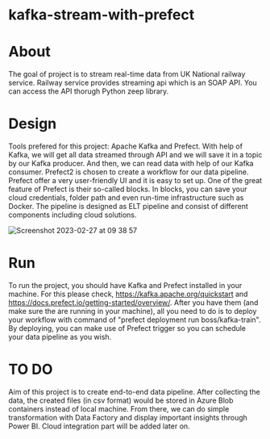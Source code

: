 # kafka-stream-with-prefect

# About
The goal of project is to stream real-time data from UK National railway service. Railway service provides streaming api which is an SOAP API. You can access the API thorugh Python zeep library. 

# Design
Tools prefered for this project: Apache Kafka and Prefect. With help of Kafka, we will get all data streamed through API and we will save it in a topic by our Kafka producer. And then, we can read data with help of our Kafka consumer. 
Prefect2 is chosen to create a workflow for our data pipeline. Prefect offer a very user-friendly UI and it is easy to set up. One of the great feature of Prefect is their so-called blocks. In blocks, you can save your cloud credentials, folder path and even run-time infrastructure such as Docker.
The pipeline is designed as ELT pipeline and consist of different components including cloud solutions.

![Screenshot 2023-02-27 at 09 38 57](https://user-images.githubusercontent.com/113132841/221514818-57aeeed2-0972-4251-95fc-312b9ba223b3.png)


# Run
To run the project, you should have Kafka and Prefect installed in your machine. For this please check, https://kafka.apache.org/quickstart and https://docs.prefect.io/getting-started/overview/. After you have them (and make sure the are running in your machine), all you need to do is to deploy your workflow with command of "prefect deployment run boss/kafka-train". By deploying, you can make use of Prefect trigger so you can schedule your data pipeline as you wish. 

# TO DO
Aim of this project is to create end-to-end data pipeline. After collecting the data, the created files (in csv format) would be stored in Azure Blob containers instead of local machine. From there, we can do simple transformation with Data Factory and display important insights through Power BI.
Cloud integration part will be added later on.
